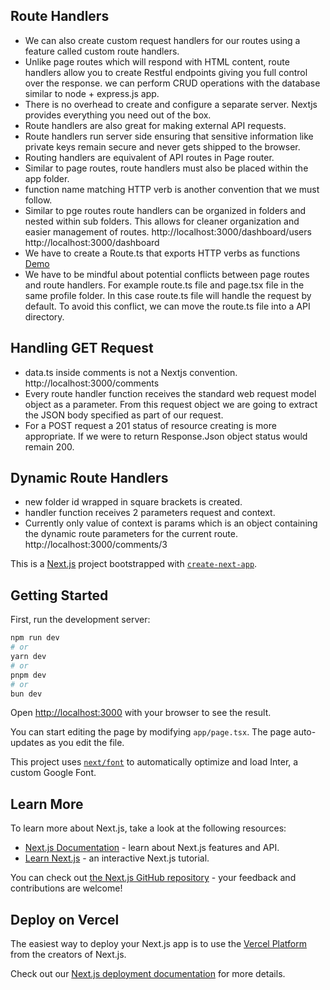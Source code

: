 ## Route Handlers

- We can also create custom request handlers for our routes using a feature called custom route handlers.
- Unlike page routes which will respond with HTML content, route handlers allow you to create Restful endpoints giving you full control over the response. we can perform CRUD operations with the database similar to node + express.js app.
- There is no overhead to create and configure a separate server. Nextjs provides everything you need out of the box.
- Route handlers are also great for making external API requests.
- Route handlers run server side ensuring that sensitive information like private keys remain secure and never gets shipped to the browser.
- Routing handlers are equivalent of API routes in Page router.
- Similar to page routes, route handlers must also be placed within the app folder.
- function name matching HTTP verb is another convention that we must follow.
- Similar to pge routes route handlers can be organized in folders and nested within sub folders. This allows for cleaner organization and easier management of routes. http://localhost:3000/dashboard/users http://localhost:3000/dashboard
- We have to create a Route.ts that exports HTTP verbs as functions [Demo](http://localhost:3000/hello)
- We have to be mindful about potential conflicts between page routes and route handlers. For example route.ts file and page.tsx file in the same profile folder. In this case route.ts file will handle the request by default. To avoid this conflict, we can move the route.ts file into a API directory.

## Handling GET Request

- data.ts inside comments is not a Nextjs convention. http://localhost:3000/comments
- Every route handler function receives the standard web request model object as a parameter. From this request object we are going to extract the JSON body specified as part of our request.
- For a POST request a 201 status of resource creating is more appropriate. If we were to return Response.Json object status would remain 200.

## Dynamic Route Handlers

- new folder id wrapped in square brackets is created.
- handler function receives 2 parameters request and context.
- Currently only value of context is params which is an object containing the dynamic route parameters for the current route. http://localhost:3000/comments/3

This is a [Next.js](https://nextjs.org/) project bootstrapped with [`create-next-app`](https://github.com/vercel/next.js/tree/canary/packages/create-next-app).

## Getting Started

First, run the development server:

```bash
npm run dev
# or
yarn dev
# or
pnpm dev
# or
bun dev
```

Open [http://localhost:3000](http://localhost:3000) with your browser to see the result.

You can start editing the page by modifying `app/page.tsx`. The page auto-updates as you edit the file.

This project uses [`next/font`](https://nextjs.org/docs/basic-features/font-optimization) to automatically optimize and load Inter, a custom Google Font.

## Learn More

To learn more about Next.js, take a look at the following resources:

- [Next.js Documentation](https://nextjs.org/docs) - learn about Next.js features and API.
- [Learn Next.js](https://nextjs.org/learn) - an interactive Next.js tutorial.

You can check out [the Next.js GitHub repository](https://github.com/vercel/next.js/) - your feedback and contributions are welcome!

## Deploy on Vercel

The easiest way to deploy your Next.js app is to use the [Vercel Platform](https://vercel.com/new?utm_medium=default-template&filter=next.js&utm_source=create-next-app&utm_campaign=create-next-app-readme) from the creators of Next.js.

Check out our [Next.js deployment documentation](https://nextjs.org/docs/deployment) for more details.
